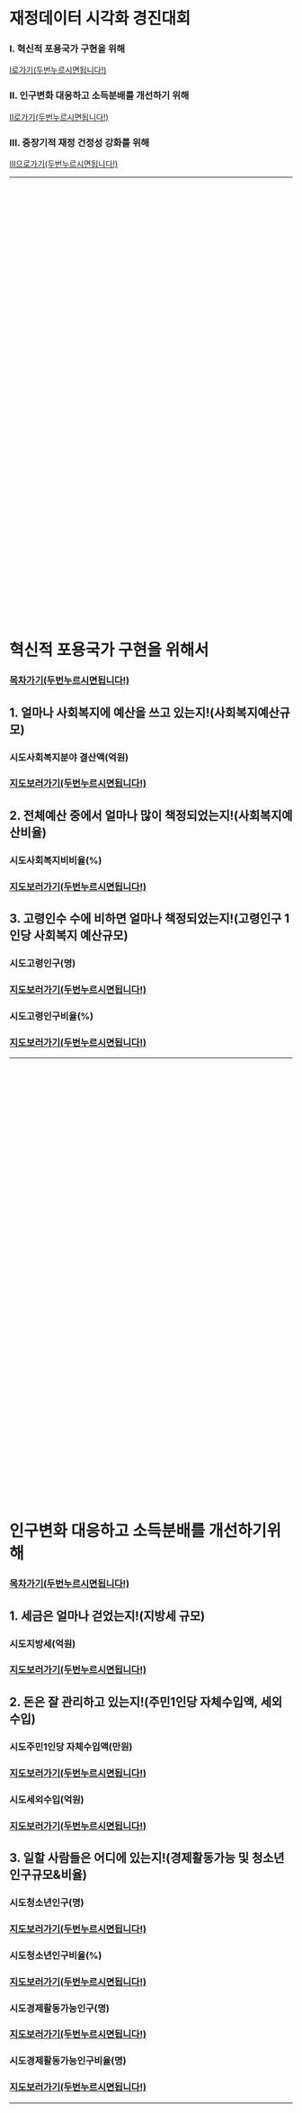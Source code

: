 # 재정데이터 시각화 경진대회
### Ⅰ. 혁신적 포용국가 구현을 위해
[Ⅰ로가기(두번누르시면됩니다!)](#혁신적-포용국가-구현을-위해서)
### Ⅱ. 인구변화 대응하고 소득분배를 개선하기 위해
[Ⅱ로가기(두번누르시면됩니다!)](#인구변화-대응하고-소득분배를-개선하기위해)
### Ⅲ. 중장기적 재정 건정성 강화를 위해
[Ⅲ으로가기(두번누르시면됩니다!)](#중장기적-재정건정성-강화를-위해)



******************


<br/>
<br/>
<br/>
<br/>
<br/>
<br/>
<br/>
<br/>
<br/>
<br/>
<br/>
<br/>
<br/>
<br/>
<br/>
<br/>
<br/>
<br/>
<br/>
<br/>
<br/>
<br/>
<br/>
<br/>
<br/>
<br/>
<br/>
<br/>
<br/>
<br/>
<br/>
<br/>
<br/>
<br/>
<br/>
<br/>
<br/>
<br/>
<br/>
<br/>
<br/>
<br/>
<br/>
<br/>
<br/>


# 혁신적 포용국가 구현을 위해서
### [목차가기(두번누르시면됩니다!)](https://lovelysiva.github.io/github.io/)
## 1. 얼마나 사회복지에 예산을 쓰고 있는지!(사회복지예산규모)
### 시도사회복지분야 결산액(억원) 
### [지도보러가기(두번누르시면됩니다!)](https://lovelysiva.github.io/github.io/시도사회복지분야결산액(억원).html)
## 2. 전체예산 중에서 얼마나 많이 책정되었는지!(사회복지예산비율)
### 시도사회복지비비율(%) 
### [지도보러가기(두번누르시면됩니다!)](https://lovelysiva.github.io/github.io/시도사회복지비비율.html)
## 3. 고령인수 수에 비하면 얼마나 책정되었는지!(고령인구 1인당 사회복지 예산규모)
### 시도고령인구(명) 
### [지도보러가기(두번누르시면됩니다!)](https://lovelysiva.github.io/github.io/시도고령인구(명).html)
### 시도고령인구비율(%) 
### [지도보러가기(두번누르시면됩니다!)](https://lovelysiva.github.io/github.io/시도고령인구비율.html)

******************


<br/>
<br/>
<br/>
<br/>
<br/>
<br/>
<br/>
<br/>
<br/>
<br/>
<br/>
<br/>
<br/>
<br/>
<br/>
<br/>
<br/>
<br/>
<br/>
<br/>
<br/>
<br/>
<br/>
<br/>
<br/>
<br/>
<br/>
<br/>
<br/>
<br/>
<br/>
<br/>
<br/>
<br/>
<br/>
<br/>
<br/>
<br/>
<br/>
<br/>
<br/>
<br/>
<br/>
<br/>
<br/>



# 인구변화 대응하고 소득분배를 개선하기위해
### [목차가기(두번누르시면됩니다!)](https://lovelysiva.github.io/github.io/)
## 1. 세금은 얼마나 걷었는지!(지방세 규모)
### 시도지방세(억원) 
### [지도보러가기(두번누르시면됩니다!)](https://lovelysiva.github.io/github.io/시도지방세(억원).html)
## 2. 돈은 잘 관리하고 있는지!(주민1인당 자체수입액, 세외수입)
### 시도주민1인당 자체수입액(만원) 
### [지도보러가기(두번누르시면됩니다!)](https://lovelysiva.github.io/github.io/시도주민1인당자체수입액(만원).html)
### 시도세외수입(억원) 
### [지도보러가기(두번누르시면됩니다!)](https://lovelysiva.github.io/github.io/시도세외수입(억원).html)
## 3. 일할 사람들은 어디에 있는지!(경제활동가능 및 청소년 인구규모&비율)
### 시도청소년인구(명) 
### [지도보러가기(두번누르시면됩니다!)](https://lovelysiva.github.io/github.io/시도청소년인구(명).html)
### 시도청소년인구비율(%) 
### [지도보러가기(두번누르시면됩니다!)](https://lovelysiva.github.io/github.io/시도청소년인구비율.html)
### 시도경제활동가능인구(명) 
### [지도보러가기(두번누르시면됩니다!)](https://lovelysiva.github.io/github.io/시도경제활동가능인구(명).html)
### 시도경제활동가능인구비율(명) 
### [지도보러가기(두번누르시면됩니다!)](https://lovelysiva.github.io/github.io/시도경제활동가능인구비율(명).html)

******************


<br/>
<br/>
<br/>
<br/>
<br/>
<br/>
<br/>
<br/>
<br/>
<br/>
<br/>
<br/>
<br/>
<br/>
<br/>
<br/>
<br/>
<br/>
<br/>
<br/>
<br/>
<br/>
<br/>
<br/>
<br/>
<br/>
<br/>
<br/>
<br/>
<br/>
<br/>
<br/>
<br/>
<br/>
<br/>
<br/>
<br/>
<br/>
<br/>
<br/>
<br/>
<br/>
<br/>
<br/>
<br/>



# 중장기적 재정건정성 강화를 위해
### [목차가기(두번누르시면됩니다!)](https://lovelysiva.github.io/github.io/)
## 1. 빚은 적절하게 관리하고 있는지!(자산대비부채비율)
### 시도비율(자산 나누기 부채) 
### [지도보러가기(두번누르시면됩니다!)](https://lovelysiva.github.io/github.io/시도비율(자산나누기부채).html)
### 시도재정자립도(개편후) 
### [지도보러가기(두번누르시면됩니다!)](https://lovelysiva.github.io/github.io/시도재정자립도(개편후).html)
## 2. 세금은 빠짐없이 잘 걷었는지!(세입확충노력)
### 세입확충노력(억원) 
### [지도보러가기(두번누르시면됩니다!)](https://lovelysiva.github.io/github.io/시도세출결산액(억원).html)
## 3. 걷은 세금은 아껴서 쓰고 있는지!(세출효율화)
### 시도세출효율화 
### [지도보러가기(두번누르시면됩니다!)](https://lovelysiva.github.io/github.io/시도세출효율화.html)
       
       
******************


<br/>
<br/>
<br/>
<br/>
<br/>
<br/>
<br/>
<br/>
<br/>
<br/>
<br/>
<br/>
<br/>
<br/>
<br/>
<br/>
<br/>
<br/>
<br/>
<br/>
<br/>
<br/>
<br/>
<br/>
<br/>
<br/>
<br/>
<br/>
<br/>
<br/>
<br/>
<br/>
<br/>
<br/>
<br/>
<br/>
<br/>
<br/>
<br/>
<br/>
<br/>
<br/>
<br/>
<br/>
<br/>
<br/>
<br/>
<br/>
<br/>
<br/>
<br/>
<br/>
<br/>
<br/>
<br/>
<br/>
<br/>
<br/>


******************
